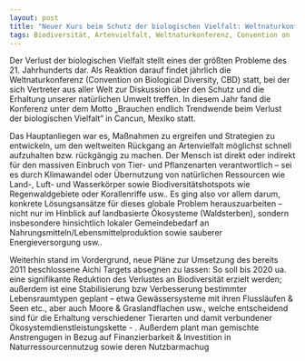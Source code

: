 ```yaml
---
layout: post
title: "Neuer Kurs beim Schutz der biologischen Vielfalt: Weltnaturkonferenz fordert Trendwende"
tags: Biodiversität, Artenvielfalt, Weltnaturkonferenz, Convention on
---
```




Der Verlust der biologischen Vielfalt stellt eines der größten Probleme des 21. Jahrhunderts dar. Als Reaktion darauf findet jährlich die Weltnaturkonferenz (Convention on Biological Diversity, CBD) statt, bei der sich Vertreter aus aller Welt zur Diskussion über den Schutz und die Erhaltung unserer natürlichen Umwelt treffen. In diesem Jahr fand die Konferenz unter dem Motto „Brauchen endlich Trendwende beim Verlust der biologischen Vielfalt“ in Cancun, Mexiko statt.

Das Hauptanliegen war es, Maßnahmen zu ergreifen und Strategien zu entwickeln, um den weltweiten Rückgang an Artenvielfalt möglichst schnell aufzuhalten bzw. rückgängig zu machen. Der Mensch ist direkt oder indirekt für den massiven Einbruch von Tier- und Pflanzenarten verantwortlich – sei es durch Klimawandel oder Übernutzung von natürlichen Ressourcen wie Land-, Luft- und Wasserkörper sowie Biodiversitätshotspots wie Regenwaldgebiete oder Korallenriffe usw.. Es ging also vor allem darum, konkrete Lösungsansätze für dieses globale Problem herauszuarbeiten – nicht nur im Hinblick auf landbasierte Ökosysteme (Waldsterben), sondern insbesondere hinsichtlich lokaler Gemeindebedarf an Nahrungsmitteln/Lebensmittelproduktion sowie sauberer Energieversorgung usw..

Weiterhin stand im Vordergrund, neue Pläne zur Umsetzung des bereits 2011 beschlossene Aichi Targets absegnen zu lassen: So soll bis 2020 ua. eine signifikante Reduktion des Verlustes an Biodiversität erzielt werden; außerdem ist eine Stabilisierung bzw Verbesserung bestimmter Lebensraumtypen geplant – etwa Gewässersysteme mit ihren Flussläufen & Seen etc., aber auch Moore & Graslandflachen usw., welche entscheidend sind für die Erhaltung verschiedener Tierarten und damit verbundener Ökosystemdienstleistungskette - . Außerdem plant man gemischte Anstrengugen in Bezug auf Finanzierbarkeit & Investition in Naturressourcennutzug sowie deren Nutzbarmachug

